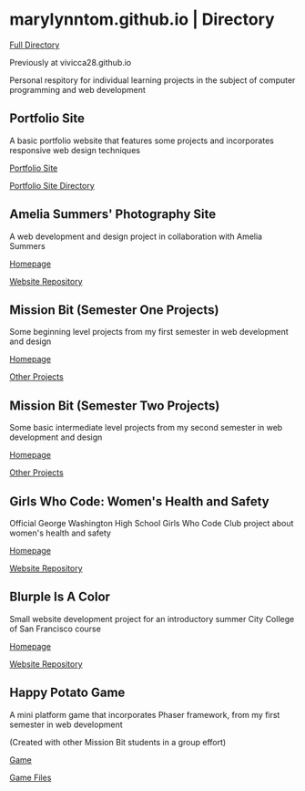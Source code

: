 # marylynntom.github.io | Directory

[Full Directory](https://github.com/marylynntom/marylynntom.github.io/)

Previously at vivicca28.github.io

Personal respitory for individual learning projects in the subject of computer programming and web development


## Portfolio Site

A basic portfolio website that features some projects and incorporates responsive web design techniques

[Portfolio Site](https://marylynntom.github.io/udacity/index.html)

[Portfolio Site Directory](https://www.github.com/marylynntom/marylynntom.github.io/tree/master/udacity/)


## Amelia Summers' Photography Site

A web development and design project in collaboration with Amelia Summers

[Homepage](https://ameliasummers.github.io/index.html)

[Website Repository](https://www.github.com/ameliasummers/ameliasummers.github.io/)


## Mission Bit (Semester One Projects)

Some beginning level projects from my first semester in web development and design

[Homepage](https://marylynntom.github.io/missionbit/index.html)

[Other Projects](https://www.github.com/marylynntom/marylynntom.github.io/tree/master/missionbit/)


## Mission Bit (Semester Two Projects)

Some basic intermediate level projects from my second semester in web development and design

[Homepage](https://marylynntom.github.io/missionbit2/index.html)

[Other Projects](https://www.github.com/marylynntom/marylynntom.github.io/tree/master/missionbit2/)


## Girls Who Code: Women's Health and Safety

Official George Washington High School Girls Who Code Club project about women's health and safety

[Homepage](https://washingtongwc.github.io/index.html)

[Website Repository](https://www.github.com/washingtongwc/washingtongwc.github.io/)


## Blurple Is A Color

Small website development project for an introductory summer City College of San Francisco course

[Homepage](https://marylynntom.github.io/BlurpleIsAColor/index.html)

[Website Repository](https://www.github.com/marylynntom/BlurpleIsAColor/)


## Happy Potato Game

A mini platform game that incorporates Phaser framework, from my first semester in web development

(Created with other Mission Bit students in a group effort)

[Game](https://marylynntom.github.io/HappyPotato/index.html)

[Game Files](https://www.github.com/marylynntom/marylynntom.github.io/tree/master/HappyPotato/)
